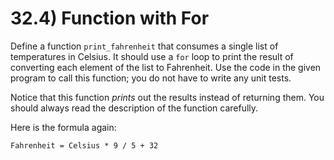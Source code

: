 # 32.4) Function with For

Define a function `print_fahrenheit` that consumes a single list of temperatures
in Celsius. It should use a `for` loop to print the result of converting each
element of the list to Fahrenheit. Use the code in the given program to call
this function; you do not have to write any unit tests.

Notice that this function *prints* out the results instead of returning them.
You should always read the description of the function carefully.

Here is the formula again:

    Fahrenheit = Celsius * 9 / 5 + 32
